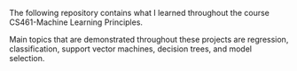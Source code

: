 The following repository contains what I learned throughout the course CS461-Machine Learning Principles. 

Main topics that are demonstrated throughout these projects are regression, classification, support vector machines, decision trees, and model selection. 
